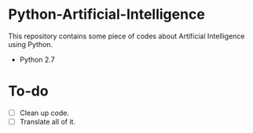 # Python-Artificial-Intelligence

This repository contains some piece of codes about Artificial Intelligence using Python. 

* Python 2.7

# To-do
- [ ] Clean up code.
- [ ] Translate all of it.